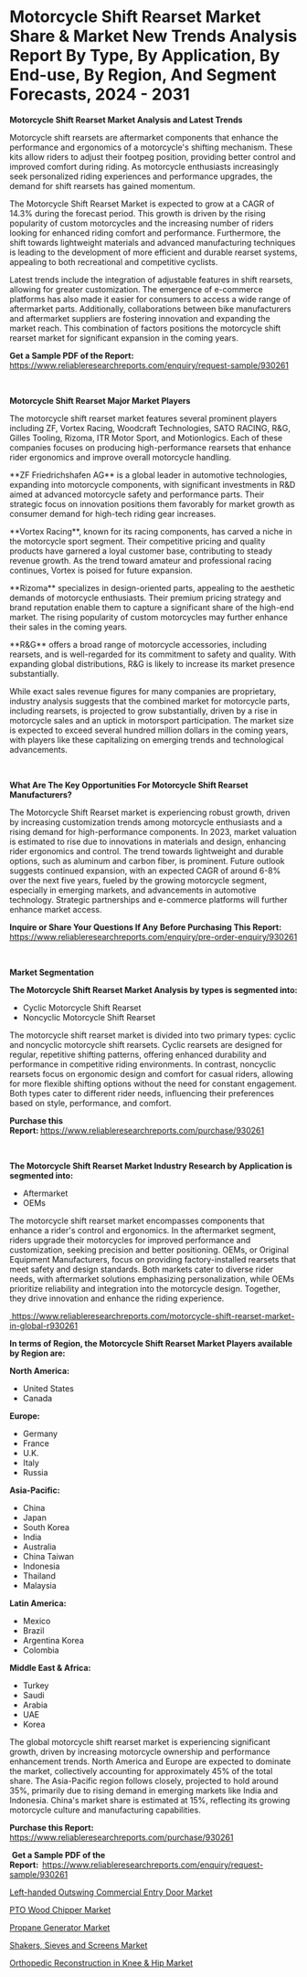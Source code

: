 <p><h1>Motorcycle Shift Rearset Market Share & Market New Trends Analysis Report By Type, By Application, By End-use, By Region, And Segment Forecasts, 2024 - 2031</h1></p><p><strong>Motorcycle Shift Rearset Market Analysis and Latest Trends</strong></p>
<p><p>Motorcycle shift rearsets are aftermarket components that enhance the performance and ergonomics of a motorcycle's shifting mechanism. These kits allow riders to adjust their footpeg position, providing better control and improved comfort during riding. As motorcycle enthusiasts increasingly seek personalized riding experiences and performance upgrades, the demand for shift rearsets has gained momentum.</p><p>The Motorcycle Shift Rearset Market is expected to grow at a CAGR of 14.3% during the forecast period. This growth is driven by the rising popularity of custom motorcycles and the increasing number of riders looking for enhanced riding comfort and performance. Furthermore, the shift towards lightweight materials and advanced manufacturing techniques is leading to the development of more efficient and durable rearset systems, appealing to both recreational and competitive cyclists.</p><p>Latest trends include the integration of adjustable features in shift rearsets, allowing for greater customization. The emergence of e-commerce platforms has also made it easier for consumers to access a wide range of aftermarket parts. Additionally, collaborations between bike manufacturers and aftermarket suppliers are fostering innovation and expanding the market reach. This combination of factors positions the motorcycle shift rearset market for significant expansion in the coming years.</p></p>
<p><strong>Get a Sample PDF of the Report:&nbsp;</strong> <a href="https://www.reliableresearchreports.com/enquiry/request-sample/930261?utm_campaign=31&utm_medium=2&utm_source=Github&utm_content=ia&utm_term=02102024&utm_id=motorcycle-shift-rearset">https://www.reliableresearchreports.com/enquiry/request-sample/930261</a></p>
<p>&nbsp;</p>
<p><strong>Motorcycle Shift Rearset Major Market Players</strong></p>
<p><p>The motorcycle shift rearset market features several prominent players including ZF, Vortex Racing, Woodcraft Technologies, SATO RACING, R&G, Gilles Tooling, Rizoma, ITR Motor Sport, and Motionlogics. Each of these companies focuses on producing high-performance rearsets that enhance rider ergonomics and improve overall motorcycle handling.</p><p>**ZF Friedrichshafen AG** is a global leader in automotive technologies, expanding into motorcycle components, with significant investments in R&D aimed at advanced motorcycle safety and performance parts. Their strategic focus on innovation positions them favorably for market growth as consumer demand for high-tech riding gear increases.</p><p>**Vortex Racing**, known for its racing components, has carved a niche in the motorcycle sport segment. Their competitive pricing and quality products have garnered a loyal customer base, contributing to steady revenue growth. As the trend toward amateur and professional racing continues, Vortex is poised for future expansion.</p><p>**Rizoma** specializes in design-oriented parts, appealing to the aesthetic demands of motorcycle enthusiasts. Their premium pricing strategy and brand reputation enable them to capture a significant share of the high-end market. The rising popularity of custom motorcycles may further enhance their sales in the coming years.</p><p>**R&G** offers a broad range of motorcycle accessories, including rearsets, and is well-regarded for its commitment to safety and quality. With expanding global distributions, R&G is likely to increase its market presence substantially.</p><p>While exact sales revenue figures for many companies are proprietary, industry analysis suggests that the combined market for motorcycle parts, including rearsets, is projected to grow substantially, driven by a rise in motorcycle sales and an uptick in motorsport participation. The market size is expected to exceed several hundred million dollars in the coming years, with players like these capitalizing on emerging trends and technological advancements.</p></p>
<p>&nbsp;</p>
<p><strong>What Are The Key Opportunities For Motorcycle Shift Rearset Manufacturers?</strong></p>
<p><p>The Motorcycle Shift Rearset market is experiencing robust growth, driven by increasing customization trends among motorcycle enthusiasts and a rising demand for high-performance components. In 2023, market valuation is estimated to rise due to innovations in materials and design, enhancing rider ergonomics and control. The trend towards lightweight and durable options, such as aluminum and carbon fiber, is prominent. Future outlook suggests continued expansion, with an expected CAGR of around 6-8% over the next five years, fueled by the growing motorcycle segment, especially in emerging markets, and advancements in automotive technology. Strategic partnerships and e-commerce platforms will further enhance market access.</p></p>
<p><strong>Inquire or Share Your Questions If Any Before Purchasing This Report:</strong> <a href="https://www.reliableresearchreports.com/enquiry/pre-order-enquiry/930261?utm_campaign=31&utm_medium=2&utm_source=Github&utm_content=ia&utm_term=02102024&utm_id=motorcycle-shift-rearset">https://www.reliableresearchreports.com/enquiry/pre-order-enquiry/930261</a></p>
<p>&nbsp;</p>
<p><strong>Market Segmentation</strong></p>
<p><strong>The Motorcycle Shift Rearset Market Analysis by types is segmented into:</strong></p>
<p><ul><li>Cyclic Motorcycle Shift Rearset</li><li>Noncyclic Motorcycle Shift Rearset</li></ul></p>
<p><p>The motorcycle shift rearset market is divided into two primary types: cyclic and noncyclic motorcycle shift rearsets. Cyclic rearsets are designed for regular, repetitive shifting patterns, offering enhanced durability and performance in competitive riding environments. In contrast, noncyclic rearsets focus on ergonomic design and comfort for casual riders, allowing for more flexible shifting options without the need for constant engagement. Both types cater to different rider needs, influencing their preferences based on style, performance, and comfort.</p></p>
<p><strong>Purchase this Report:&nbsp;</strong><a href="https://www.reliableresearchreports.com/purchase/930261?utm_campaign=31&utm_medium=2&utm_source=Github&utm_content=ia&utm_term=02102024&utm_id=motorcycle-shift-rearset">https://www.reliableresearchreports.com/purchase/930261</a></p>
<p>&nbsp;</p>
<p><strong>The Motorcycle Shift Rearset Market Industry Research by Application is segmented into:</strong></p>
<p><ul><li>Aftermarket</li><li>OEMs</li></ul></p>
<p><p>The motorcycle shift rearset market encompasses components that enhance a rider's control and ergonomics. In the aftermarket segment, riders upgrade their motorcycles for improved performance and customization, seeking precision and better positioning. OEMs, or Original Equipment Manufacturers, focus on providing factory-installed rearsets that meet safety and design standards. Both markets cater to diverse rider needs, with aftermarket solutions emphasizing personalization, while OEMs prioritize reliability and integration into the motorcycle design. Together, they drive innovation and enhance the riding experience.</p></p>
<p><a href="https://www.reliableresearchreports.com/motorcycle-shift-rearset-market-in-global-r930261?utm_campaign=31&utm_medium=2&utm_source=Github&utm_content=ia&utm_term=02102024&utm_id=motorcycle-shift-rearset">&nbsp;https://www.reliableresearchreports.com/motorcycle-shift-rearset-market-in-global-r930261</a></p>
<p><strong>In terms of Region, the Motorcycle Shift Rearset Market Players available by Region are:</strong></p>
<p>
    <p> <strong> North America: </strong>
        <ul>
            <li>United States</li>
            <li>Canada</li>
        </ul>
        </p> 
    <p> <strong> Europe: </strong>
        <ul>
            <li>Germany</li>
            <li>France</li>
            <li>U.K.</li>
            <li>Italy</li>
            <li>Russia</li>
        </ul>
        </p> 
    <p> <strong> Asia-Pacific: </strong>
        <ul>
            <li>China</li>
            <li>Japan</li>
            <li>South Korea</li>
            <li>India</li>
            <li>Australia</li>
            <li>China Taiwan</li>
            <li>Indonesia</li>
            <li>Thailand</li>
            <li>Malaysia</li>
        </ul>
        </p> 
    <p> <strong> Latin America: </strong>
        <ul>
            <li>Mexico</li>
            <li>Brazil</li>
            <li>Argentina Korea</li>
            <li>Colombia</li>
        </ul>
        </p> 
    <p> <strong> Middle East & Africa: </strong>
        <ul>
            <li>Turkey</li>
            <li>Saudi</li>
            <li>Arabia</li>
            <li>UAE</li>
            <li>Korea</li>
        </ul>
    </p>
    </p>
<p><p>The global motorcycle shift rearset market is experiencing significant growth, driven by increasing motorcycle ownership and performance enhancement trends. North America and Europe are expected to dominate the market, collectively accounting for approximately 45% of the total share. The Asia-Pacific region follows closely, projected to hold around 35%, primarily due to rising demand in emerging markets like India and Indonesia. China's market share is estimated at 15%, reflecting its growing motorcycle culture and manufacturing capabilities.</p></p>
<p><strong>Purchase this Report: </strong><a href="https://www.reliableresearchreports.com/purchase/930261?utm_campaign=31&utm_medium=2&utm_source=Github&utm_content=ia&utm_term=02102024&utm_id=motorcycle-shift-rearset">https://www.reliableresearchreports.com/purchase/930261</a></p>
<p>&nbsp;<strong>Get a Sample PDF of the Report:&nbsp;&nbsp;</strong><a href="https://www.reliableresearchreports.com/enquiry/request-sample/930261?utm_campaign=31&utm_medium=2&utm_source=Github&utm_content=ia&utm_term=02102024&utm_id=motorcycle-shift-rearset">https://www.reliableresearchreports.com/enquiry/request-sample/930261</a></p>
<p><strong></strong></p>
<p><p><a href="https://github.com/LilianFaulkner65/Market-Research-Report-List-1/blob/main/left-handed-outswing-commercial-entry-door-market.md?utm_campaign=31&utm_medium=2&utm_source=Github&utm_content=ia&utm_term=02102024&utm_id=motorcycle-shift-rearset">Left-handed Outswing Commercial Entry Door Market</a></p><p><a href="https://www.linkedin.com/pulse/emerging-trends-pto-wood-chipper-market-global-outlook-future-vab2e?utm_campaign=31&utm_medium=2&utm_source=Github&utm_content=ia&utm_term=02102024&utm_id=motorcycle-shift-rearset">PTO Wood Chipper Market</a></p><p><a href="https://www.linkedin.com/pulse/propane-generator-market-research-report-includes-analysis-size-fv50e?utm_campaign=31&utm_medium=2&utm_source=Github&utm_content=ia&utm_term=02102024&utm_id=motorcycle-shift-rearset">Propane Generator Market</a></p><p><a href="https://issuu.com/reportprime-2/docs/shakers-sieves-and-screens-market-s_5d72759828c768?utm_campaign=31&utm_medium=2&utm_source=Github&utm_content=ia&utm_term=02102024&utm_id=motorcycle-shift-rearset">Shakers, Sieves and Screens Market</a></p><p><a href="https://issuu.com/reportprime-2/docs/orthopedic-reconstruction-in-knee-h_690d25d05d0045?utm_campaign=31&utm_medium=2&utm_source=Github&utm_content=ia&utm_term=02102024&utm_id=motorcycle-shift-rearset">Orthopedic Reconstruction in Knee & Hip Market</a></p></p>
